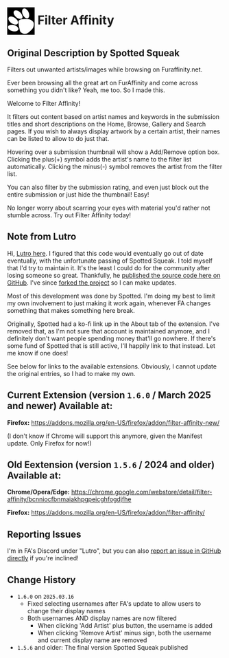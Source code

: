 # <img src="128icon.png" alt="Markdown Monster icon" style="width: 64px; vertical-align: middle;" /> Filter Affinity

## Original Description by Spotted Squeak

Filters out unwanted artists/images while browsing on Furaffinity.net.

Ever been browsing all the great art on FurAffinity and come across something you didn't like?  Yeah, me too. So I made this.

Welcome to Filter Affinity!

It filters out content based on artist names and keywords in the submission titles and short descriptions on the Home, Browse, Gallery and Search pages. If you wish to always display artwork by a certain artist, their names can be listed to allow to do just that.

Hovering over a submission thumbnail will show a Add/Remove option box. Clicking the plus(+) symbol adds the artist's name to the filter list automatically. Clicking the minus(-) symbol removes the artist from the filter list.

You can also filter by the submission rating, and even just block out the entire submission or just hide the thumbnail!  Easy!

No longer worry about scarring your eyes with material you'd rather not stumble across.  Try out Filter Affinity today!

## Note from Lutro

Hi, [Lutro here](https://www.furaffinity.net/user/lutro/). I figured that this code would eventually go out of date eventually, with the unfortunate passing of Spotted Squeak. I told myself that I'd try to maintain it. It's the least I could do for the community after losing someone so great. Thankfully, he [published the source code here on GitHub](https://github.com/SpottedSqueak/FilterAffinity). I've since [forked the project](https://github.com/LutroBuizel/FilterAffinity) so I can make updates.

Most of this development was done by Spotted. I'm doing my best to limit my own involvement to just making it work again, whenever FA changes something that makes something here break.

Originally, Spotted had a ko-fi link up in the About tab of the extension. I've removed that, as I'm not sure that account is maintained anymore, and I definitely don't want people spending money that'll go nowhere. If there's some fund of Spotted that is still active, I'll happily link to that instead. Let me know if one does!

See below for links to the available extensions. Obviously, I cannot update the original entries, so I had to make my own.

## Current Extension (version `1.6.0` / March 2025 and newer) Available at:

**Firefox:** https://addons.mozilla.org/en-US/firefox/addon/filter-affinity-new/

(I don't know if Chrome will support this anymore, given the Manifest update. Only Firefox for now!)

## Old Eextension (version `1.5.6` / 2024 and older) Available at:

**Chrome/Opera/Edge:** https://chrome.google.com/webstore/detail/filter-affinity/bcnniocfbnmaiakhpgpeicghfogdjfhe

**Firefox:** https://addons.mozilla.org/en-US/firefox/addon/filter-affinity/

## Reporting Issues

I'm in FA's Discord under "Lutro", but you can also [report an issue in GitHub directly](https://github.com/LutroBuizel/FilterAffinity/issues) if you're inclined!

## Change History

- `1.6.0` on `2025.03.16`
  - Fixed selecting usernames after FA's update to allow users to change their display names
  - Both usernames AND display names are now filtered
    - When clicking 'Add Artist' plus button, the username is added
    - When clicking 'Remove Artist' minus sign, both the username and current display name are removed
- `1.5.6` and older: The final version Spotted Squeak published
